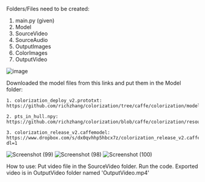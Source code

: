 Folders/Files need to be created:
1. main.py (given)
2. Model
3. SourceVideo
4. SourceAudio
5. OutputImages
6. ColorImages
7. OutputVideo

![image](https://github.com/Mamun1113/ComputerVision-ColorMovie/assets/66373332/fc0e975e-f8af-48d4-9bfa-e87821f458d0)

Downloaded the model files from this links and put them in the Model folder:

	1. colorization_deploy_v2.prototxt:	https://github.com/richzhang/colorization/tree/caffe/colorization/models
 
	2. pts_in_hull.npy:			https://github.com/richzhang/colorization/blob/caffe/colorization/resources/pts_in_hull.npy
 
	3. colorization_release_v2.caffemodel:	https://www.dropbox.com/s/dx0qvhhp5hbcx7z/colorization_release_v2.caffemodel?dl=1


![Screenshot (99)](https://github.com/Mamun1113/ComputerVision-ColorMovie/assets/66373332/75305d76-ab15-46b9-aa10-a25fc5608ff5)
![Screenshot (98)](https://github.com/Mamun1113/ComputerVision-ColorMovie/assets/66373332/3d2a5666-4272-4a6d-a7aa-557793434e46)
![Screenshot (100)](https://github.com/Mamun1113/ComputerVision-ColorMovie/assets/66373332/0259154e-f524-4721-8254-50329717c951)

How to use: Put video file in the SourceVideo folder. Run the code. Exported video is in OutputVideo folder named 'OutputVideo.mp4'
